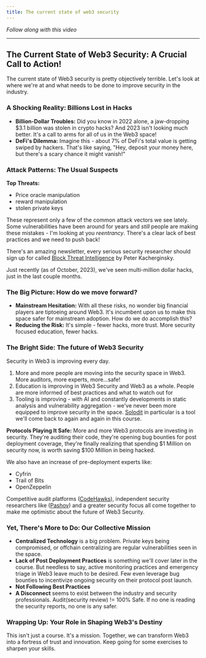 ```yaml
---
title: The current state of web3 security
---
```


_Follow along with this video_



---

## The Current State of Web3 Security: A Crucial Call to Action!

The current state of Web3 security is pretty objectively terrible. Let's look at where we're at and what needs to be done to improve security in the industry.

### A Shocking Reality: Billions Lost in Hacks

- **Billion-Dollar Troubles:** Did you know in 2022 alone, a jaw-dropping $3.1 billion was stolen in crypto hacks? And 2023 isn't looking much better. It's a call to arms for all of us in the Web3 space!
- **DeFi's Dilemma:** Imagine this - about 7% of DeFi's total value is getting swiped by hackers. That's like saying, "Hey, deposit your money here, but there's a scary chance it might vanish!"

### Attack Patterns: The Usual Suspects

**Top Threats:**

- Price oracle manipulation
- reward manipulation
- stolen private keys

These represent only a few of the common attack vectors we see lately. Some vulnerabilities have been around for years and _still_ people are making these mistakes - I'm looking at you _reentrancy_. There's a clear lack of best practices and we need to push back!

There's an amazing newsletter, every serious security researcher should sign up for called [Block Threat Intelligence](https://newsletter.blockthreat.io/) by Peter Kacherginsky.

Just recently (as of October, 2023), we've seen multi-million dollar hacks, just in the last couple months.

### The Big Picture: How do we move forward?

- **Mainstream Hesitation:** With all these risks, no wonder big financial players are tiptoeing around Web3. It's incumbent upon us to make this space safer for mainstream adoption. How do we do accomplish this?
- **Reducing the Risk:** It's simple - fewer hacks, more trust. More security focused education, fewer hacks.

### The Bright Side: The future of Web3 Security

Security in Web3 is improving every day.

1. More and more people are moving into the security space in Web3. More auditors, more experts, more...safe!
2. Education is improving in Web3 Security and Web3 as a whole. People are more informed of best practices and what to watch out for
3. Tooling is improving - with AI and constantly developments in static analysis and vulnerability aggregation - we've never been more equipped to improve security in the space. [Solodit](https://solodit.xyz/) in particular is a tool we'll come back to again and again in this course.

**Protocols Playing It Safe:** More and more Web3 protocols are investing in security. They're auditing their code, they're opening bug bounties for post deployment coverage, they're finally realizing that spending $1 Million on security now, is worth saving $100 Million in being hacked.

We also have an increase of pre-deployment experts like:

- Cyfrin
- Trail of Bits
- OpenZeppelin

Competitive audit platforms ([CodeHawks](https://www.codehawks.com/)), independent security researchers like ([Pashov](https://twitter.com/pashovkrum)) and a greater security focus all come together to make me optimistic about the future of Web3 Security.

### Yet, There's More to Do: Our Collective Mission

- **Centralized Technology** is a big problem. Private keys being compromised, or offchain centralizing are regular vulnerabilities seen in the space.
- **Lack of Post Deployment Practices** is something we'll cover later in the course. But needless to say, active monitoring practices and emergency triage in Web3 leave much to be desired. Few even leverage bug bounties to incentivize ongoing security on their protocol post launch.
- **Not Following Best Practices**
- **A Disconnect** seems to exist between the industry and security professionals. Audit(security review) != 100% Safe. If no one is reading the security reports, no one is any safer.

### Wrapping Up: Your Role in Shaping Web3's Destiny

This isn't just a course. It's a mission. Together, we can transform Web3 into a fortress of trust and innovation. Keep going for some exercises to sharpen your skills.

